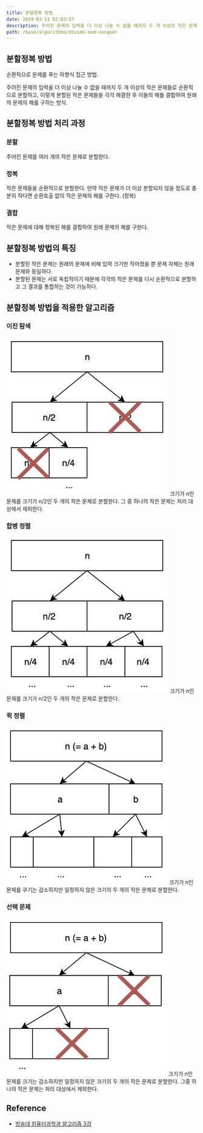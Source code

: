 ```yaml
---
title: 분할정복 방법
date: 2019-03-11 02:03:57
description: 주어진 문제의 입력을 더 이상 나눌 수 없을 때까지 두 개 이상의 작은 문제들로 순환적으로 분할하고, 이렇게 분할된 작은 문제들을 각각 해결한 후 이들의 해를 결합하여 원래의 문제의 해를 구하는 방식.
path: /base/algorithms/divide-and-conquer
---
```


## 분할정복 방법

순환적으로 문제를 푸는 하향식 접근 방법.

주어진 문제의 입력을 더 이상 나눌 수 없을 때까지 두 개 이상의 작은 문제들로 순환적으로 분할하고, 이렇게 분할된 작은 문제들을 각각 해결한 후 이들의 해를 결합하여 원래의 문제의 해를 구하는 방식.

## 분할정복 방법 처리 과정

### 분할

주어진 문제를 여러 개의 작은 문제로 분할한다.

### 정복

작은 문제들을 순환적으로 분할한다. 만약 작은 문제가 더 이상 분할되지 않을 정도로 충분히 작다면 순환호출 없이 작은 문제의 해를 구한다. (정복)

### 결합

작은 문제에 대해 정복된 해를 결합하여 원래 문제의 해를 구한다.

## 분할정복 방법의 특징

- 분할된 작은 문제는 원래의 문제에 비해 입력 크기만 작아졌을 뿐 문제 자체는 원래 문제와 동일하다.
- 분할된 문제는 서로 독립적이기 때문에 각각의 작은 문제를 다시 순환적으로 분할하고 그 결과를 통합하는 것이 가능하다.

## 분할정복 방법을 적용한 알고리즘

### 이진 탐색

![이진 탐색](../images/base/algorithms-divide-and-conquer-1.png)
크기가 n인 문제를 크기가 n/2인 두 개의 작은 문제로 분할한다. 그 중 하나의 작은 문제는 처리 대상에서 제외한다.

### 합병 정렬

![합병 정렬](../images/base/algorithms-divide-and-conquer-2.png)
크기가 n인 문제를 크기가 n/2인 두 개의 작은 문제로 분할한다.

### 퀵 정렬

![퀵 정렬](../images/base/algorithms-divide-and-conquer-3.png)
크기가 n인 문제를 쿠기는 감소하지만 일정하지 않은 크기의 두 개의 작은 문제로 분할한다.

### 선택 문제

![선택 문제](../images/base/algorithms-divide-and-conquer-4.png)
크기가 n인 문제를 크기는 감소하지만 일정하지 않은 크기의 두 개의 작은 문제로 분할한다. 그중 하나의 작은 문제는 처리 대상에서 제외한다.

## Reference

- [방송대 컴퓨터과학과 알고리즘 3강](http://press.knou.ac.kr/goods/textBookView.do?condCmdtCode=9788920026935&condLscValue=001&condYr=&condSmst=)
